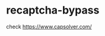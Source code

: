 # recaptcha-bypass
check https://www.capsolver.com/ 



















                                                                                                                           